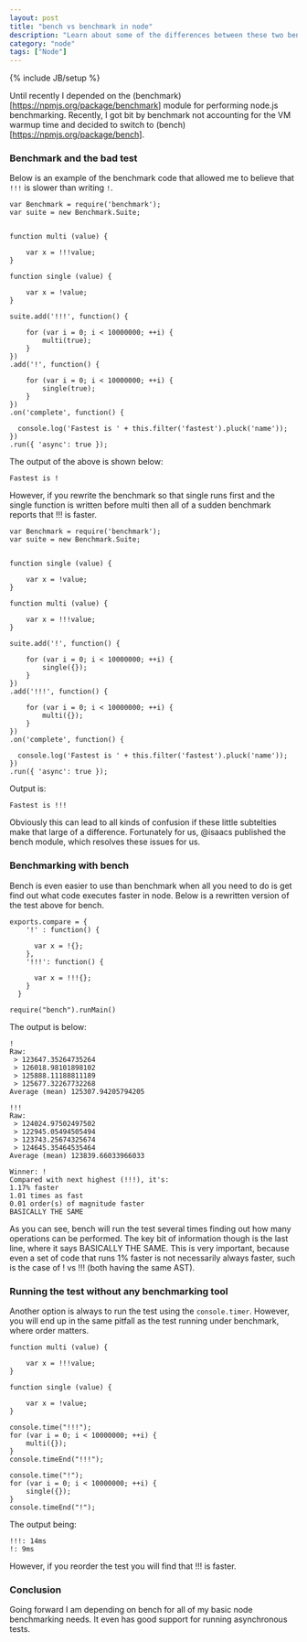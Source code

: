 ```yaml
---
layout: post
title: "bench vs benchmark in node"
description: "Learn about some of the differences between these two benchmarking tools"
category: "node"
tags: ["Node"]
---
```

{% include JB/setup %}

Until recently I depended on the (benchmark)[https://npmjs.org/package/benchmark] module for performing node.js benchmarking.  Recently, I got bit by benchmark not accounting for the VM warmup time and decided to switch to (bench)[https://npmjs.org/package/bench].

### Benchmark and the bad test

Below is an example of the benchmark code that allowed me to believe that `!!!` is slower than writing `!`.

    var Benchmark = require('benchmark');
    var suite = new Benchmark.Suite;


    function multi (value) {

        var x = !!!value;
    }

    function single (value) {

        var x = !value;
    }

    suite.add('!!!', function() {

    	for (var i = 0; i < 10000000; ++i) {
        	multi(true);
    	}
    })
    .add('!', function() {

      	for (var i = 0; i < 10000000; ++i) {
        	single(true);
    	}
    })
    .on('complete', function() {

      console.log('Fastest is ' + this.filter('fastest').pluck('name'));
    })
    .run({ 'async': true });

The output of the above is shown below:

    Fastest is !

However, if you rewrite the benchmark so that single runs first and the single function is written before multi then all of a sudden benchmark reports that !!! is faster.

    var Benchmark = require('benchmark');
    var suite = new Benchmark.Suite;


    function single (value) {

        var x = !value;
    }

    function multi (value) {

        var x = !!!value;
    }

    suite.add('!', function() {

    	for (var i = 0; i < 10000000; ++i) {
        	single({});
    	}
    })
    .add('!!!', function() {

      	for (var i = 0; i < 10000000; ++i) {
        	multi({});
    	}
    })
    .on('complete', function() {

      console.log('Fastest is ' + this.filter('fastest').pluck('name'));
    })
    .run({ 'async': true });

Output is:

    Fastest is !!!

Obviously this can lead to all kinds of confusion if these little subtelties make that large of a difference.  Fortunately for us, @isaacs published the bench module, which resolves these issues for us.

### Benchmarking with bench

Bench is even easier to use than benchmark when all you need to do is get find out what code executes faster in node.  Below is a rewritten version of the test above for bench.

    exports.compare = {
    	'!' : function() {

          var x = !{};
        },
      	'!!!': function() {

          var x = !!!{};
        }
      }

    require("bench").runMain()

The output is below:

    !
    Raw:
     > 123647.35264735264
     > 126018.98101898102
     > 125888.11188811189
     > 125677.32267732268
    Average (mean) 125307.94205794205

    !!!
    Raw:
     > 124024.97502497502
     > 122945.05494505494
     > 123743.25674325674
     > 124645.35464535464
    Average (mean) 123839.66033966033

    Winner: !
    Compared with next highest (!!!), it's:
    1.17% faster
    1.01 times as fast
    0.01 order(s) of magnitude faster
    BASICALLY THE SAME

As you can see, bench will run the test several times finding out how many operations can be performed.  The key bit of information though is the last line, where it says BASICALLY THE SAME.  This is very important, because even a set of code that runs 1% faster is not necessarily always faster, such is the case of ! vs !!! (both having the same AST).


### Running the test without any benchmarking tool

Another option is always to run the test using the `console.timer`.  However, you will end up in the same pitfall as the test running under benchmark, where order matters.

    function multi (value) {

        var x = !!!value;
    }

    function single (value) {

        var x = !value;
    }

    console.time("!!!");
    for (var i = 0; i < 10000000; ++i) {
        multi({});
    }
    console.timeEnd("!!!");

    console.time("!");
    for (var i = 0; i < 10000000; ++i) {
        single({});
    }
    console.timeEnd("!");

The output being:

    !!!: 14ms
    !: 9ms

However, if you reorder the test you will find that !!! is faster.

### Conclusion

Going forward I am depending on bench for all of my basic node benchmarking needs.  It even has good support for running asynchronous tests.
